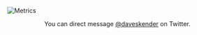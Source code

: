 ![Metrics](https://metrics.lecoq.io/DaveSkender)

<p align="center">
You can direct message <a href="https://twitter.com/messages/compose?recipient_id=27475431" _target="blank">@daveskender</a> on Twitter.
</p>
